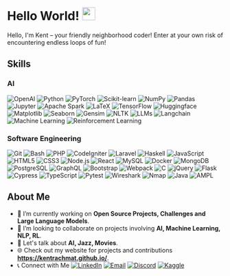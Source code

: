 # Hello World! <img src="https://raw.githubusercontent.com/MartinHeinz/MartinHeinz/master/wave.gif" width="30px">
Hello, I'm Kent – your friendly neighborhood coder! Enter at your own risk of encountering endless loops of fun!

## Skills
### AI
![OpenAI](https://img.shields.io/badge/-OpenAI-412991?style=flat-square&logo=openai&logoColor=white)
![Python](https://img.shields.io/badge/-Python-3776AB?style=flat-square&logo=Python&logoColor=white)
![PyTorch](https://img.shields.io/badge/-PyTorch-EE4C2C?style=flat-square&logo=PyTorch&logoColor=white)
![Scikit-learn](https://img.shields.io/badge/-Scikit--learn-F7931E?style=flat-square&logo=scikit-learn&logoColor=white)
![NumPy](https://img.shields.io/badge/-NumPy-013243?style=flat-square&logo=numpy&logoColor=white)
![Pandas](https://img.shields.io/badge/-Pandas-150458?style=flat-square&logo=pandas&logoColor=white)
![Jupyter](https://img.shields.io/badge/-Jupyter-F37626?style=flat-square&logo=Jupyter&logoColor=white)
![Apache Spark](https://img.shields.io/badge/-Apache%20Spark-E25A1C?style=flat-square&logo=Apache-Spark&logoColor=white)
![LaTeX](https://img.shields.io/badge/-LaTeX-008080?style=flat-square&logo=LaTeX&logoColor=white)
![TensorFlow](https://img.shields.io/badge/-TensorFlow-FF6F00?style=flat-square&logo=TensorFlow&logoColor=white)
![Huggingface](https://img.shields.io/badge/-Huggingface-FF6F00?style=flat-square&logo=huggingface&logoColor=white)
![Matplotlib](https://img.shields.io/badge/-Matplotlib-11557C?style=flat-square&logo=Matplotlib&logoColor=white)
![Seaborn](https://img.shields.io/badge/-Seaborn-8DD6F9?style=flat-square&logo=Seaborn&logoColor=black)
![Gensim](https://img.shields.io/badge/-Gensim-1B76FF?style=flat-square&logo=Gensim&logoColor=white)
![NLTK](https://img.shields.io/badge/-NLTK-FFCE00?style=flat-square&logo=NLTK&logoColor=black)
![LLMs](https://img.shields.io/badge/-Large%20Language%20Models-FF6F00?style=flat-square&logoColor=white)
![Langchain](https://img.shields.io/badge/-Langchain-<COLOR_CODE>?style=flat-square&logoColor=white)
![Machine Learning](https://img.shields.io/badge/-Machine%20Learning-007ACC?style=flat-square&logoColor=white)
![Reinforcement Learning](https://img.shields.io/badge/-Reinforcement%20Learning-007ACC?style=flat-square&logoColor=white)

### Software Engineering
![Git](https://img.shields.io/badge/-Git-F05032?style=flat-square&logo=git&logoColor=white)
![Bash](https://img.shields.io/badge/-Bash-4EAA25?style=flat-square&logo=GNU-Bash&logoColor=white)
![PHP](https://img.shields.io/badge/-PHP-777BB4?style=flat-square&logo=php&logoColor=white)
![CodeIgniter](https://img.shields.io/badge/-CodeIgniter-EF4223?style=flat-square&logo=CodeIgniter&logoColor=white)
![Laravel](https://img.shields.io/badge/-Laravel-FF2D20?style=flat-square&logo=laravel&logoColor=white)
![Haskell](https://img.shields.io/badge/-Haskell-5D4F85?style=flat-square&logo=haskell&logoColor=white)
![JavaScript](https://img.shields.io/badge/-JavaScript-F7DF1E?style=flat-square&logo=javascript&logoColor=black)
![HTML5](https://img.shields.io/badge/-HTML5-E34F26?style=flat-square&logo=html5&logoColor=white)
![CSS3](https://img.shields.io/badge/-CSS3-1572B6?style=flat-square&logo=css3&logoColor=white)
![Node.js](https://img.shields.io/badge/-Node.js-339933?style=flat-square&logo=Node.js&logoColor=white)
![React](https://img.shields.io/badge/-React-61DAFB?style=flat-square&logo=react&logoColor=black)
![MySQL](https://img.shields.io/badge/-MySQL-4479A1?style=flat-square&logo=mysql&logoColor=white)
![Docker](https://img.shields.io/badge/-Docker-2496ED?style=flat-square&logo=docker&logoColor=white)
![MongoDB](https://img.shields.io/badge/-MongoDB-47A248?style=flat-square&logo=mongodb&logoColor=white)
![PostgreSQL](https://img.shields.io/badge/-PostgreSQL-4169E1?style=flat-square&logo=postgresql&logoColor=white)
![GraphQL](https://img.shields.io/badge/-GraphQL-E10098?style=flat-square&logo=graphql&logoColor=white)
![Bootstrap](https://img.shields.io/badge/-Bootstrap-7952B3?style=flat-square&logo=bootstrap&logoColor=white)
![Webpack](https://img.shields.io/badge/-Webpack-8DD6F9?style=flat-square&logo=webpack&logoColor=black)
![C](https://img.shields.io/badge/-C-A8B9CC?style=flat-square&logo=c&logoColor=white)
![jQuery](https://img.shields.io/badge/-jQuery-0769AD?style=flat-square&logo=jquery&logoColor=white)
![Flask](https://img.shields.io/badge/-Flask-000000?style=flat-square&logo=Flask&logoColor=white)
![Cypress](https://img.shields.io/badge/-Cypress-17202C?style=flat-square&logo=cypress&logoColor=white)
![TypeScript](https://img.shields.io/badge/-TypeScript-3178C6?style=flat-square&logo=typescript&logoColor=white)
![Pytest](https://img.shields.io/badge/-pytest-0A9EDC?style=flat-square&logo=pytest&logoColor=white)
![Wireshark](https://img.shields.io/badge/-Wireshark-1679A7?style=flat-square&logo=Wireshark&logoColor=white)
![Nmap](https://img.shields.io/badge/-Nmap-589636?style=flat-square&logo=Nmap&logoColor=white)
![Java](https://img.shields.io/badge/-Java-007396?style=flat-square&logo=java&logoColor=white)
![AMPL](https://img.shields.io/badge/-AMPL-<COLOR_CODE>?style=flat-square&logoColor=white)

## About Me
- 🔭 I’m currently working on **Open Source Projects, Challenges and Large Language Models**.
- 👯 I’m looking to collaborate on projects involving **AI, Machine Learning, NLP, RL**.
- 💬 Let's talk about **AI, Jazz, Movies**.
- 🌐 Check out my website for projects and contributions **https://kentrachmat.github.io/**.
- 📞 Connect with Me [![LinkedIn](https://img.shields.io/badge/LinkedIn-0077B5?style=flat-square&logo=linkedin&logoColor=white)](https://www.linkedin.com/in/benedictus-kent-rachmat-aa45661b6/) [![Email](https://img.shields.io/badge/Email-D14836?style=flat-square&logo=gmail&logoColor=white)](mailto:kentrachmat2313@gmail.com) [![Discord](https://img.shields.io/badge/Discord-7289DA?style=flat-square&logo=discord&logoColor=white)](https://discord.com/users/312600830580752385) [![Kaggle](https://img.shields.io/badge/Kaggle-20BEFF?style=flat-square&logo=kaggle&logoColor=white)](https://www.kaggle.com/kentrachmat)


<!-- ![Kent's GitHub stats](https://github-readme-stats.vercel.app/api?username=kentrachmat&show_icons=true&theme=radical) -->

